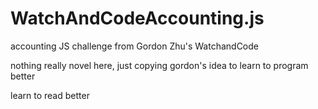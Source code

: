 # WatchAndCodeAccounting.js
accounting JS challenge from Gordon Zhu's WatchandCode

nothing really novel here, just copying gordon's idea to learn to program better

learn to read better
